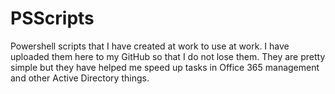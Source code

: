 # PSScripts
Powershell scripts that I have created at work to use at work. I have uploaded them here to my GitHub so that I do not lose them. They are pretty simple but they have helped me speed up tasks in Office 365 management and other Active Directory things.
